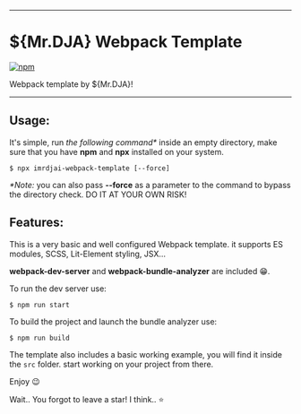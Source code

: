 ***
# ${Mr.DJA} Webpack Template
[![npm](https://img.shields.io/npm/v/imrdjai-webpack-template?color=red)](https://www.npmjs.com/package/imrdjai-webpack-template)

Webpack template by ${Mr.DJA}!
***
## Usage:
It's simple, run *the following command\** inside an empty directory, make sure that you have **npm** and **npx** installed on your system.

```shell
$ npx imrdjai-webpack-template [--force]
```
*\*Note:* you can also pass **--force** as a parameter to the command to bypass the directory check. DO IT AT YOUR OWN RISK!

## Features:

This is a very basic and well configured Webpack template. it supports ES modules, SCSS, Lit-Element styling, JSX...

**webpack-dev-server** and **webpack-bundle-analyzer** are included 😁.

To run the dev server use:
```shell
$ npm run start
```

To build the project and launch the bundle analyzer use:
```shell
$ npm run build
```
The template also includes a basic working example, you will find it inside the `src` folder. start working on your project from there.

Enjoy 😉

Wait.. You forgot to leave a star! I think.. ⭐